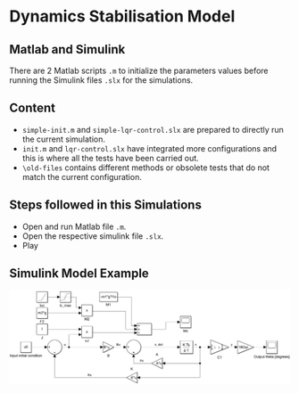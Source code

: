 # Dynamics Stabilisation Model

## Matlab and Simulink

There are 2 Matlab scripts `.m` to initialize the parameters values before running the Simulink files `.slx` for the simulations. 

## Content
- `simple-init.m` and `simple-lqr-control.slx` are prepared to directly run the current simulation.
- `init.m` and `lqr-control.slx` have integrated more configurations and this is where all the tests have been carried out.
- `\old-files` contains different methods or obsolete tests that do not match the current configuration.

## Steps followed in this Simulations

* Open and run Matlab file `.m`.
* Open the respective simulink file `.slx`.
* Play

## Simulink Model Example 

![image info](/data/diagrams/simulink/Simulink_1.png)
